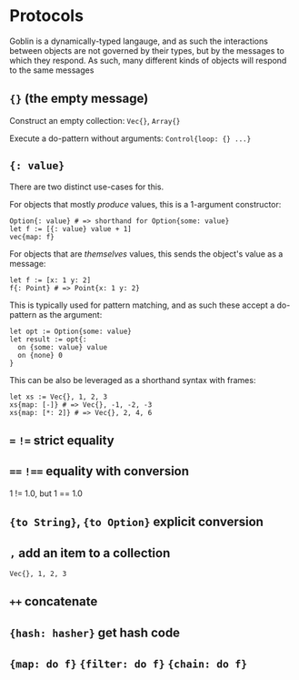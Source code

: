 # Protocols

Goblin is a dynamically-typed langauge, and as such the interactions between objects are not governed by their types, but by the messages to which they respond. As such, many different kinds of objects will respond to the same messages

## `{}` (the empty message)

Construct an empty collection: `Vec{}`, `Array{}`

Execute a do-pattern without arguments: `Control{loop: {} ...}`

## `{: value}`

There are two distinct use-cases for this.

For objects that mostly _produce_ values, this is a 1-argument constructor:

```goblin
Option{: value} # => shorthand for Option{some: value}
let f := [{: value} value + 1]
vec{map: f}
```

For objects that are _themselves_ values, this sends the object's value as a message:

```goblin
let f := [x: 1 y: 2]
f{: Point} # => Point{x: 1 y: 2}
```

This is typically used for pattern matching, and as such these accept a do-pattern as the argument:

```goblin
let opt := Option{some: value}
let result := opt{:
  on {some: value} value
  on {none} 0
}
```

This can be also be leveraged as a shorthand syntax with frames:

```goblin
let xs := Vec{}, 1, 2, 3
xs{map: [-]} # => Vec{}, -1, -2, -3
xs{map: [*: 2]} # => Vec{}, 2, 4, 6
```

## `=` `!=` strict equality

## `==` `!==` equality with conversion

1 != 1.0, but 1 == 1.0

## `{to String}`, `{to Option}` explicit conversion

## `,` add an item to a collection

```goblin
Vec{}, 1, 2, 3
```

## `++` concatenate

## `{hash: hasher}` get hash code

## `{map: do f}` `{filter: do f}` `{chain: do f}`
